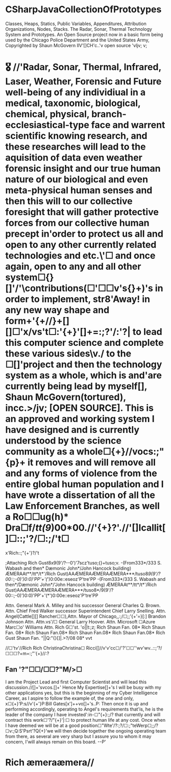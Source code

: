 # CSharpJavaCollectionOfPrototypes
Classes, Heaps, Statics, Public Variables, Appenditures, Attribution Organizations, Nodes, Stacks. The Radar, Sonar, Thermal Technology System and Prototypes.
An Open Source project now in a basic form being used by the Chicago Police Department and the United States Army, Copyrighted by Shaun McGovern llV'[]CH'c..\'v open source  \'vljv; v;
# 🎖️ //'Radar, Sonar, Thermal, Infrared, Laser, Weather, Forensic and Future well-being of any individiual in a medical, taxonomic, biological, chemical, physical, branch-ecclesiastical-type face and warrent scientific knowing research, and these researches will lead to the aquisition of data even weather forensic insight and our true human nature of our biological and even meta-physical human senses and then this will to our collective foresight that will gather protective forces from our collective human precept in'order to protect us all and open to any other currently related technologies and etc.\\'☐ and once again, open to any and all other system☐{}[]'/'\contributions(☐'☐☐v's\{}+)'s in order to implement, str8'Away! in any new way shape and form+'{+//}+[][]☐'x/vs't☐:'{+}'[]+=:;?'/:\'?| to lead this computer science and complete these various sides\v./ to the ☐[]'project and then the technology system as a whole, which is and'are currently being lead by myself[], Shaun McGovern(tortured), incc.>/jv; [OPEN SOURCE]. This is an approved and working system I have designed and is currently understood by the science community as a whole☐{+}//vocs:;"{p}+ it removes and will remove all and any forms of violence from the entire global human population and I have wrote a dissertation of all the Law Enforcement Branches, as well a Ro☐☐ug(h)* Dra☐f/*tt(9*)00*00.//'{+}?'.//'[]Icallit[]☐::;'?/☐:;/'t☐
x'Rich::;"{+'}?/'t

;Attaching Rich Gust8x9(9'/?--0')'7scz'tuso;{}+tuso;v.
-(From333*/333 S. Wabash and then* Dæmonic John*/John Hancock building) ÆMERAAt**/tt*/t*'/Rich Gust)AAÆMERAÆMERAÆMERA***/tuso8*9(9'/?00::;-0)')0:0)'PP'+'(*')0:00e::eseoz'P'tre'PP
-(From333*/333 S. Wabash and then*/Dæmonic John*/'John Hancock building) ÆMERAAt**/tt*/t*'/Rich Gust)AAÆMERAÆMERAÆMERA***/tuso8*/9(9'/?00::;-0)')0:0)'PP'+'(*')0:00e::eseoz'P'tre'PP

Attn. General Mark A. Milley and his successor General Charles Q. Brown. Attn. Chief Fred Walker successor Superintendent Chief Larry Snelling. Attn. Angel(Cattle[][] Rancher☐☐),Attn. Mayor of Chicago,,:;/☐;;'{+'=}[:\] Brandon Johnson Attn. Attn.vs'/☐ General Larry Hoover. Attn. Microsoft ☐Azure Marc☐o' Williams Attn. Rich G☐'st. 'o||t:;z; Rich Shaun Fan. 08* Rich Shaun Fan. 08* Rich Shaun Fan.08* Rich Shaun Fan.08* Rich Shaun Fan.08* Rich Gust Shaun Fan. "||Q:"{}[]|\.>?/08 08* vvt

//☐'tv'//Rich Rich ChristinaChristina☐ Ricci[]//v'v'cc☐/'?'☐☐''wv'wv..::;'?/☐☐☐?+m=:;"'{+}//:?

Fan '?"☐☐/☐☐?"M/>☐
--
I am the Project Lead and first Computer Scientist and will lead this discussion.//[]+'svcos.[]+'
Hence My Expertise[]+'s I will be busy with my other applications yes, but this is the beginning of my Cyber Intelligence Career, as I aspire to follow the example of, the one and only, x☐{+}'P:s//v'{+'}P:Bill Gates[x']++vo[]+'s..P:
Then once it is up and performing accordingly, operating to Angel's requirements that'is, he is the leader of the company I have invested':in-☐"{+}:;/? that currently and will contract this work☐'?/"{+}'|:☐ to protect human life at any cost. 
Once when I have deemed we will be at a good position☐"Wte'/?:;?/☐:;"teWerp☐;;/?☐v:;Q:S'Psrt'?Q{+}'we will then decide together the ongoing operating team from there, as several are very sharp but I assure you to whom it may concern, I'will always remain on this board.
--P'
# Rich æmeraæmera//
